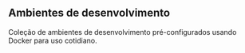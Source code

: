 ## Ambientes de desenvolvimento

Coleção de ambientes de desenvolvimento pré-configurados usando Docker para uso cotidiano.
